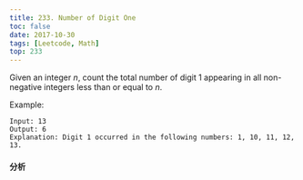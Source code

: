 ```yaml
---
title: 233. Number of Digit One
toc: false
date: 2017-10-30
tags: [Leetcode, Math]
top: 233
---
```


Given an integer $n$, count the total number of digit 1 appearing in all non-negative integers less than or equal to $n$.


Example:

```
Input: 13
Output: 6 
Explanation: Digit 1 occurred in the following numbers: 1, 10, 11, 12, 13.
```


#### 分析